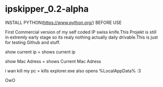 # ipskipper_0.2-alpha

INSTALL PYTHON(https://www.python.org/) BEFORE USE

First Commercial version of my self coded IP swiss knife.This Projekt is still in extremly early stage 
so its realy nothing actually daily drivable.This is just for testing Github and stuff. 

show current ip = shows current ip

show Mac Adress = shows Current Mac Adress

i wan kill my pc = kills explorer.exe also opens %LocalAppData% :3

OwO
